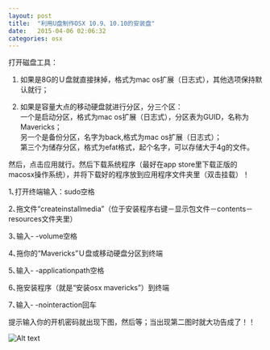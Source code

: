 ```yaml
---
layout: post
title:  "利用U盘制作OSX 10.9、10.10的安装盘"
date:   2015-04-06 02:06:32
categories: osx
---
```


打开磁盘工具：  
1) 如果是8G的Ｕ盘就直接抹掉，格式为mac os扩展（日志式），其他选项保持默认就行；  
 
2) 如果是容量大点的移动硬盘就进行分区，分三个区：  
一个是启动分区，格式为mac os扩展（日志式），分区表为GUID，名称为Mavericks；  
另一个是备份分区，名字为back,格式为mac os扩展（日志式）；  
第三个为储存分区，格式为efat格式，起个名字，可以存储大于4g的文件。  

然后，点击应用就行。然后下载系统程序（最好在app store里下载正版的macosx操作系统），并将下载好的程序放到应用程序文件夹里（双击挂载）！ 

1､打开终端输入：sudo空格

2､拖文件“createinstallmedia”（位于安装程序右键－显示包文件－contents－resources文件夹里） 

3､输入- -volume空格

4､拖你的“Mavericks”Ｕ盘或移动硬盘分区到终端

5､输入- -applicationpath空格

6､拖安装程序（就是“安装osx mavericks”）到终端

7､输入- -nointeraction回车

提示输入你的开机密码就出现下图，然后等；当出现第二图时就大功告成了！！


![Alt text](http://7u2srn.com1.z0.glb.clouddn.com/@/images/post/upanosx.PNG)
